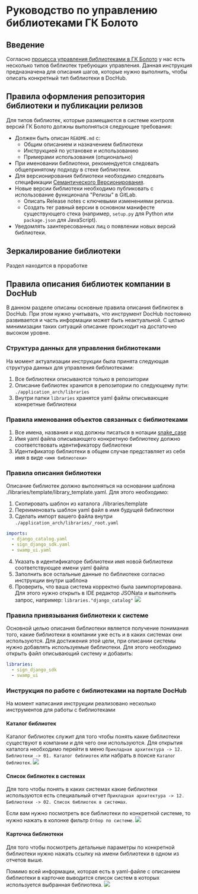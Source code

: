 # Руководство по управлению библиотеками ГК Болото

## Введение

Согласно [процесса управления библиотеками в ГК Болото](/docs/swamp.libraries_management_process) у нас есть несколько типов библиотек требующих управления. Данная инструкция предназначена для описания шагов, которые нужно выполнить, чтобы описать конкретный тип библиотеки в DocHub.

## Правила оформления репозитория библиотеки и публикации релизов

Для типов библиотек, которые размещаются в системе контроля версий ГК Болото должны выполняться следующие требования:
* Должен быть описан `README.md` с:
  * Общим описанием и назначением библиотеки
  * Инструкцией по установке и использованию
  * Примерами использования (опционально)
* При именовании библиотеки, рекомендуется следовать общепринятому подходу в стеке библиотеки.
* Для версионирования библиотеки необходимо следовать спецификации [Семантического Версионирования](https://semver.org/).
* Новые версии библиотеки необходимо публиковать с использование функционала "Релизы" в GitLab.
  * Описать Release notes с ключевыми изменениями релиза.
  * Создать тег равный версии в основном манифесте существующего стека (например, `setup.py` для Python или `package.json` для JavaScript).
* Уведомлять заинтересованных лиц о появлении новых версий библиотеки.

## Зеркалирование библиотеки

Раздел находится в проработке

## Правила описания библиотек компании в DocHub

В данном разделе описаны основные правила описания библиотек в DocHub. При этом нужно учитывать, что инструмент DocHub постоянно развивается и часть информации может быть неактуальной. С целью минимизации таких ситуаций описание происходит на достаточно высоком уровне.

### Структура данных для управления библиотеками

На момент актуализации инструкции была принята следующая структура данных для управления библиотеками:
1. Все библиотеки описываются только в репозитории
2. Описание библиотек хранится в репозитории по следующему пути: `./application_arch/libraries`
3. Внутри папки `libraries` хранятся yaml файлы описывающие конкретные библиотеки

### Правила именования объектов связанных с библиотеками

1. Все имена, названия и код должны писаться в нотации [snake_case](https://ru.wikipedia.org/wiki/Snake_case)
2. Имя yaml файла описывающего конкретную библиотеку должно соответствовать идентификатору библиотеки
3. Идентификатор библиотеки в общем случае представляет из себя имя в виде `<имя библиотеки>`

### Правила описания библиотеки

Описание библиотек должно выполняться на основании шаблона ./libraries/template/library_template.yaml. Для этого необходимо:
1. Скопировать шаблон из каталога ./libraries/template
2. Переименовать шаблон yaml файл в имя будущей библиотеки
3. Сделать импорт вашего файла внутри `./application_arch/libraries/_root.yaml`
```yaml
imports:  
  - django_catalog.yaml
  - sign_django_sdk.yaml
  - swamp_ui.yaml
```
4. Указать в идентификаторе библиотеки имя новой библиотеки соответствующее имени yaml файла
5. Заполнить все остальные данные по библиотеке согласно инструкции внутри шаблона
7. Проверить, что ваша система корректно была заимпортирована. Для этого нужно открыть в IDE редактор JSONata и выполнить запрос, например: `libraries."django_catalog"`
![](images/libraries_jsonata.png)

### Правила привязывания библиотеки к системе

Основной целью описания библиотеки является получение понимания того, какие библиотеки в компании уже есть и в каких системах они используются. Для достижения этой цели, при описании системы нужно добавлять используемые библиотеки. Для этого необходимо открыть файл описывающий систему и добавить:
```yaml
libraries:
  - sign_django_sdk
  - swamp_ui
```

### Инструкция по работе с библиотеками на портале DocHub

На момент написания инструкции реализовано несколько инструментов для работы с библиотеками

#### Каталог библиотек

Каталог библиотек служит для того чтобы понять какие библиотеки существуют в компании и для чего они используются. Для открытия каталога необходимо перейти в меню `Прикладная архитектура -> 12. Библиотеки -> 01. Каталог библиотек` или набрать в поиске `Каталог библиотек`.
![](images/libraries_list.png)

#### Список библиотек в системах

Для того чтобы понять в каких системах какие библиотеки используются есть специальный отчет `Прикладная архитектура -> 12. Библиотеки -> 02. Список библиотек в системах`.

Если вам нужно посмотреть все библиотеки по конкретной системе, то нужно нажать в колонке фильтр `Отбор по системе`.
![](images/sys_libraries_list.png)


#### Карточка библиотеки

Для того чтобы посмотреть детальные параметры по конкретной библиотеки нужно нажать ссылку на имени библиотеки в одном из отчетов выше.

Помимо всей информации, которая есть в yaml-файле с описанием библиотеки в карточке выводится список систем в которых используется выбранная библиотека.
![](images/library_card.png)
